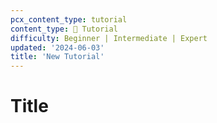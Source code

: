 ```yaml
---
pcx_content_type: tutorial
content_type: 📝 Tutorial
difficulty: Beginner | Intermediate | Expert
updated: '2024-06-03'
title: 'New Tutorial'
---
```


# Title

